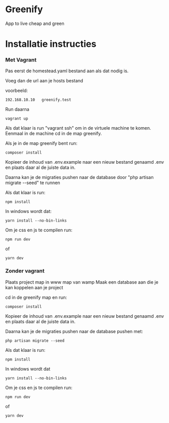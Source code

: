 # Greenify
App to live cheap and green

# Installatie instructies
### Met Vagrant
Pas eerst de homestead.yaml bestand aan als dat nodig is.

Voeg dan de url aan je hosts bestand

voorbeeld:
```
192.168.10.10	greenify.test
```

Run daarna 

```
vagrant up
```

Als dat klaar is run "vagrant ssh" om in de virtuele machine te komen. Eenmaal in de machine
cd in de map greenify. 

Als je in de map greenify bent run:

```
composer install
```

Kopieer de inhoud van .env.example naar een nieuw bestand genaamd .env en plaats daar al de juiste data in. 

Daarna kan je de migraties pushen naar de database door "php artisan migrate --seed" te runnen

Als dat klaar is run:
 ```
 npm install
 ```
 
In windows wordt dat:  
```
yarn install --no-bin-links
```
Om je css en js te compilen run:
```
npm run dev 
```

of 
```
yarn dev 
```


### Zonder vagrant
Plaats project map in www map van wamp
Maak een database aan die je kan koppelen aan je project

cd in de greenify map en run: 
```
composer install
```
Kopieer de inhoud van .env.example naar een nieuw bestand genaamd .env en plaats daar al de juiste data in. 

Daarna kan je de migraties pushen naar de database pushen met:
 ```
 php artisan migrate --seed
 ``` 

Als dat klaar is run:
``` 
npm install
```

In windows wordt dat 
```
yarn install --no-bin-links
```

Om je css en js te compilen run:
```
npm run dev
```
 of 
 ```
 yarn dev
 ```

